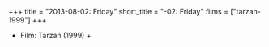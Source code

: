 +++
title = "2013-08-02: Friday"
short_title = "-02: Friday"
films = ["tarzan-1999"]
+++


* Film: Tarzan (1999) +
